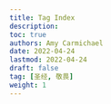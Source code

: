 ```yaml
---
title: Tag Index
description:
toc: true
authors: Amy Carmichael
date: 2022-04-24
lastmod: 2022-04-24
draft: false
tag: [圣经, 敬畏]
weight: 1
---
```



